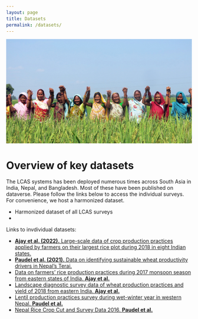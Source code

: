 ```yaml
---
layout: page
title: Datasets 
permalink: /datasets/
---
```


![](photo.jpg)

# Overview of key datasets

The LCAS systems has been deployed numerous times across South Asia in India, Nepal, and Bangladesh. Most of these have been published on dataverse. Please follow the links below to access the individual surveys. For convenience, we host a harmonized dataset. 


- Harmonized dataset of all LCAS surveys
- 

Links to invdividual datasets:

- [**Ajay et al. (2022).** Large-scale data of crop production practices applied by farmers on their largest rice plot during 2018 in eight Indian states.](https://hdl.handle.net/11529/10548656)
- [**Paudel et al. (2021).** Data on identifying sustainable wheat productivity drivers in Nepal’s Terai.](https://hdl.handle.net/11529/10548615)
- [Data on farmers’ rice production practices during 2017 monsoon season from eastern states of India. **Ajay et al.**](https://hdl.handle.net/11529/10548605)
- [Landscape diagnostic survey data of wheat production practices and yield of 2018 from eastern India. **Ajay et al.**](https://hdl.handle.net/11529/10548507)
- [Lentil production practices survey during wet-winter year in western Nepal. **Paudel et al.**](https://hdl.handle.net/11529/10548086)
- [Nepal Rice Crop Cut and Survey Data 2016. **Paudel et al.**](https://hdl.handle.net/11529/10968)


